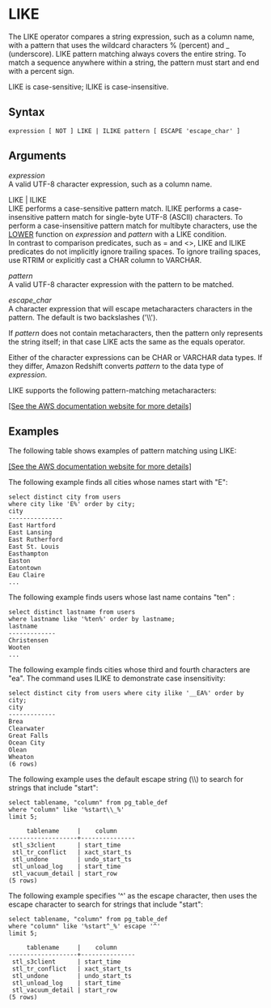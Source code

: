 # LIKE<a name="r_patternmatching_condition_like"></a>

The LIKE operator compares a string expression, such as a column name, with a pattern that uses the wildcard characters % \(percent\) and \_ \(underscore\)\. LIKE pattern matching always covers the entire string\. To match a sequence anywhere within a string, the pattern must start and end with a percent sign\. 

LIKE is case\-sensitive; ILIKE is case\-insensitive\.

## Syntax<a name="r_patternmatching_condition_like-synopsis"></a>

```
expression [ NOT ] LIKE | ILIKE pattern [ ESCAPE 'escape_char' ]
```

## Arguments<a name="r_patternmatching_condition_like-arguments"></a>

 *expression*   
A valid UTF\-8 character expression, such as a column name\. 

LIKE \| ILIKE   
LIKE performs a case\-sensitive pattern match\. ILIKE performs a case\-insensitive pattern match for single\-byte UTF\-8 \(ASCII\) characters\. To perform a case\-insensitive pattern match for multibyte characters, use the [LOWER](r_LOWER.md) function on *expression* and *pattern* with a LIKE condition\.  
In contrast to comparison predicates, such as = and <>, LIKE and ILIKE predicates do not implicitly ignore trailing spaces\. To ignore trailing spaces, use RTRIM or explicitly cast a CHAR column to VARCHAR\.

 *pattern*   
A valid UTF\-8 character expression with the pattern to be matched\. 

 *escape\_char*   
A character expression that will escape metacharacters characters in the pattern\. The default is two backslashes \('\\\\'\)\. 

If *pattern* does not contain metacharacters, then the pattern only represents the string itself; in that case LIKE acts the same as the equals operator\.

Either of the character expressions can be CHAR or VARCHAR data types\. If they differ, Amazon Redshift converts *pattern* to the data type of *expression*\. 

LIKE supports the following pattern\-matching metacharacters: 

[\[See the AWS documentation website for more details\]](http://docs.aws.amazon.com/redshift/latest/dg/r_patternmatching_condition_like.html)

## Examples<a name="r_patternmatching_condition_like-examples"></a>

The following table shows examples of pattern matching using LIKE:

[\[See the AWS documentation website for more details\]](http://docs.aws.amazon.com/redshift/latest/dg/r_patternmatching_condition_like.html)

The following example finds all cities whose names start with "E": 

```
select distinct city from users
where city like 'E%' order by city;
city
---------------
East Hartford
East Lansing
East Rutherford
East St. Louis
Easthampton
Easton
Eatontown
Eau Claire
...
```

The following example finds users whose last name contains "ten" :

```
select distinct lastname from users
where lastname like '%ten%' order by lastname;
lastname
-------------
Christensen
Wooten
...
```

The following example finds cities whose third and fourth characters are "ea"\. The command uses ILIKE to demonstrate case insensitivity: 

```
select distinct city from users where city ilike '__EA%' order by city;
city
-------------
Brea
Clearwater
Great Falls
Ocean City
Olean
Wheaton
(6 rows)
```

The following example uses the default escape string \(\\\\\) to search for strings that include "start": 

```
select tablename, "column" from pg_table_def 
where "column" like '%start\\_%'
limit 5;

     tablename     |    column
-------------------+---------------
 stl_s3client      | start_time
 stl_tr_conflict   | xact_start_ts
 stl_undone        | undo_start_ts
 stl_unload_log    | start_time
 stl_vacuum_detail | start_row
(5 rows)
```

The following example specifies '^' as the escape character, then uses the escape character to search for strings that include "start": 

```
select tablename, "column" from pg_table_def 
where "column" like '%start^_%' escape '^' 
limit 5;

     tablename     |    column
-------------------+---------------
 stl_s3client      | start_time
 stl_tr_conflict   | xact_start_ts
 stl_undone        | undo_start_ts
 stl_unload_log    | start_time
 stl_vacuum_detail | start_row
(5 rows)
```
